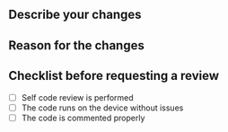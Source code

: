 ## Describe your changes

## Reason for the changes

## Checklist before requesting a review
- [ ] Self code review is performed
- [ ] The code runs on the device without issues
- [ ] The code is commented properly

